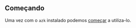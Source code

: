 ## Começando

Uma vez com o `azk` instalado podemos [começar](../getting-started/README.md) a utiliza-lo.
